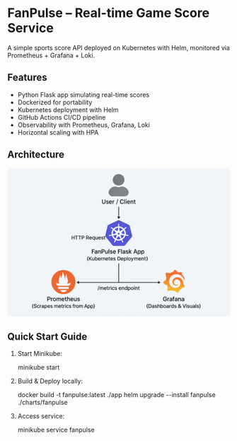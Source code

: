 # FanPulse – Real-time Game Score Service

A simple sports score API deployed on Kubernetes with Helm, monitored via Prometheus + Grafana + Loki.

## Features
- Python Flask app simulating real-time scores
- Dockerized for portability
- Kubernetes deployment with Helm
- GitHub Actions CI/CD pipeline
- Observability with Prometheus, Grafana, Loki
- Horizontal scaling with HPA

## Architecture

<img src="docs/architecture.png" width="600">

## Quick Start Guide

1. Start Minikube:

    minikube start

2. Build & Deploy locally:

    docker build -t fanpulse:latest ./app
    helm upgrade --install fanpulse ./charts/fanpulse

3. Access service:

    minikube service fanpulse